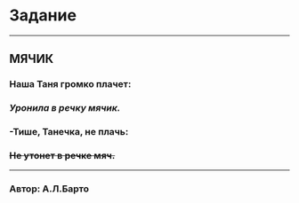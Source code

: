 # **Задание**
*** 
## **МЯЧИК**
### **Наша Таня громко плачет:**  
### *Уронила в речку мячик.*
### -Тише, Танечка, не плачь:
### ~~Не утонет в речке мяч.~~
***
### **Автор: А.Л.Барто**